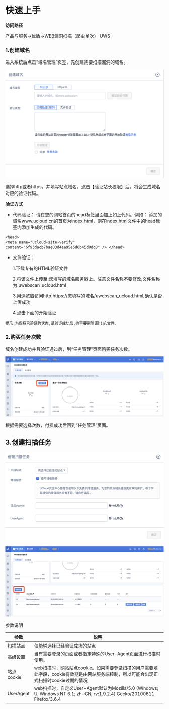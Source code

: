 

# 快速上手

**访问路径**

产品与服务->优盾->WEB漏洞扫描（爬虫单次） UWS

### 1.创建域名

进入系统后点击“域名管理”页签，先创建需要扫描漏洞的域名。

![](/images/uws1.png)

选择http或者https，并填写站点域名，点击【验证站长权限】后，将会生成域名对应的验证代码。

**验证方式**

* 代码验证：
	请在您的网站首页的head标签里面加上如上代码。例如：
	添加的域名www.ucloud.cn的首页为index.html，则在index.html文件中的head标签内添加生成的代码。


```
<head>
<meta name="ucloud-site-verify"
content="6f93dacb7bae03d4ea95e5d6b45d0dc8" /> </head>
```

* 文件验证：

	1.下载专有的HTML验证文件

	2.将该文件上传至:您填写的域名服务器上。注意文件名称不要修改,文件名称为:uwebscan_ucloud.html

	3.用浏览器访问http|https://您填写的域名/uwebscan_ucloud.html,确认是否上传成功

	4.点击下面的开始验证

`提示:为保持已验证的状态,请验证成功后,也不要删除该html文件。`

### 2.购买任务次数

域名创建成功并且验证通过后，到“任务管理”页面购买任务次数。

![](/images/uws2.png)

根据需要选择次数，付费成功后回到“任务管理”页面。

## 3.创建扫描任务

![](/images/uws3.png)

![](/images/uws4.png)

参数说明

| 参数        | 说明        |
| --- | --- |
| 扫描站点 | 仅能够选择已经验证成功的站点         |
| 高级设置 | 当有需要登录的页面或者指定特殊的User-Agent页面进行扫描时使用。|
| 站点cookie  | web扫描时，网站站点cookie。如果需要登录扫描的用户需要填此字段，cookie有效期是由网站服务端控制，所以可能会出现正式扫描时cookie过期的情况 |
| UserAgent | web扫描时，自定义User-Agent默认为Mozilla/5.0 (Windows; U; Windows NT 6.1; zh-CN; rv:1.9.2.4) Gecko/20100611 Firefox/3.6.4 |


